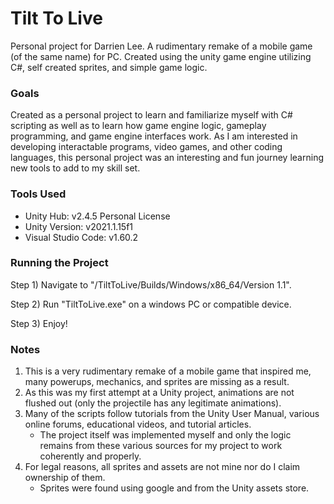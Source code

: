 # Tilt To Live
Personal project for Darrien Lee. A rudimentary remake of a mobile game (of the same name) for PC.
Created using the unity game engine utilizing C#, self created sprites, and simple game logic. 

### Goals
Created as a personal project to learn and familiarize myself with C# scripting as well as to learn how game engine logic, gameplay programming, and game engine interfaces work.
As I am interested in developing interactable programs, video games, and other coding languages, this personal project was an interesting and fun journey learning new tools to add to my skill set.

### Tools Used
 - Unity Hub: v2.4.5 Personal License
 - Unity Version: v2021.1.15f1
 - Visual Studio Code: v1.60.2

### Running the Project
Step 1) Navigate to "/TiltToLive/Builds/Windows/x86_64/Version 1.1".

Step 2) Run "TiltToLive.exe" on a windows PC or compatible device.

Step 3) Enjoy!

### Notes
1. This is a very rudimentary remake of a mobile game that inspired me, many powerups, mechanics, and sprites are missing as a result.
2. As this was my first attempt at a Unity project, animations are not flushed out (only the projectile has any legitimate animations).
3. Many of the scripts follow tutorials from the Unity User Manual, various online forums, educational videos, and tutorial articles.
    - The project itself was implemented myself and only the logic remains from these various sources for my project to work coherently and properly.
4. For legal reasons, all sprites and assets are not mine nor do I claim ownership of them.
    - Sprites were found using google and from the Unity assets store.

